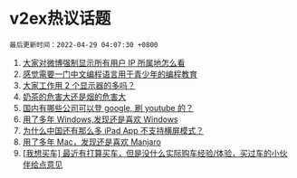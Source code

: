 # v2ex热议话题

`最后更新时间：2022-04-29 04:07:30 +0800`

1. [大家对微博强制显示所有用户 IP 所属地怎么看](https://www.v2ex.com/t/849792)
1. [感觉需要一门中文编程语言用于青少年的编程教育](https://www.v2ex.com/t/849700)
1. [大家工作用 2 个显示器的多吗？](https://www.v2ex.com/t/849720)
1. [奶茶的危害大还是烟的危害大](https://www.v2ex.com/t/849733)
1. [国内有哪些公司可以登 google, 刷 youtube 的？](https://www.v2ex.com/t/849763)
1. [用了多年 Windows,发现还是喜欢 Windows](https://www.v2ex.com/t/849830)
1. [为什么中国还有那么多 iPad App 不支持横屏模式？](https://www.v2ex.com/t/849695)
1. [用了多年 Mac，发现还是喜欢 Manjaro](https://www.v2ex.com/t/849742)
1. [[我想买车] 最近有打算买车，但是没什么实际购车经验/体验，买过车的小伙伴给点意见](https://www.v2ex.com/t/849749)


